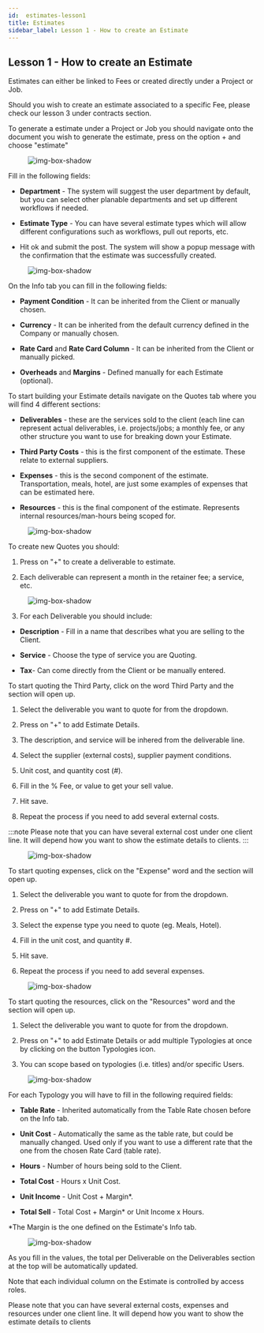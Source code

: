 ```yaml
---
id:  estimates-lesson1
title: Estimates
sidebar_label: Lesson 1 - How to create an Estimate
---
```


## Lesson 1 - How to create an Estimate

Estimates can either be linked to Fees or created directly under a Project or Job.

Should you wish to create an estimate associated to a specific Fee, please check our lesson 3 under contracts section.

To generate a estimate under a Project or Job you should navigate onto the document you wish to generate the estimate, press on the option + and choose "estimate"

<figure>

![img-box-shadow](/img/university/estimates/estimates-lesson1-1.png)
<figcaption></figcaption>
</figure>

Fill in the following fields:

- **Department** - The system will suggest the user department by default, but you can select other planable departments and set up different workflows if needed.

- **Estimate Type** - You can have several estimate types which will allow different configurations such as workflows, pull out reports, etc.

- Hit ok and submit the post. The system will show a popup message with the confirmation that the estimate was successfully created.


<figure>

![img-box-shadow](/img/university/estimates/estimates-lesson1-2.png)
<figcaption></figcaption>
</figure>

On the Info tab you can fill in the following fields:

- **Payment Condition** - It can be inherited from the Client or manually chosen.

- **Currency** - It can be inherited from the default currency defined in the Company or manually chosen.

- **Rate Card** and **Rate Card Column** - It can be inherited from the Client or manually picked.

- **Overheads** and **Margins** - Defined manually for each Estimate (optional).

To start building your Estimate details navigate on the Quotes tab where you will find 4 different sections:

- **Deliverables** - these are the services sold to the client (each line can represent actual deliverables, i.e. projects/jobs; a monthly fee, or any other structure you want to use for breaking down your Estimate.

- **Third Party Costs** - this is the first component of the estimate. These relate to external suppliers.

- **Expenses** - this is the second component of the estimate. Transportation, meals, hotel, are just some examples of expenses that can be estimated here.

- **Resources** - this is the final component of the estimate. Represents internal resources/man-hours being scoped for.

<figure>

![img-box-shadow](/img/university/estimates/estimates-lesson1-3.png)
<figcaption></figcaption>
</figure>

To create new Quotes you should:

1. Press on "+" to create a deliverable to estimate.

2. Each deliverable can represent a month in the retainer fee; a service, etc.

<figure>

![img-box-shadow](/img/university/estimates/estimates-lesson1-4.png)
<figcaption></figcaption>
</figure>

3. For each Deliverable you should include:

 - **Description** - Fill in a name that describes what you are selling to the Client.

- **Service** - Choose the type of service you are Quoting.

- **Tax**- Can come directly from the Client or be manually entered.
 

To start quoting the Third Party, click on the word Third Party and the section will open up.

1. Select the deliverable you want to quote for from the dropdown.

2. Press on "+" to add Estimate Details.

3. The description, and service will be inhered from the deliverable line.

4. Select the supplier (external costs), supplier payment conditions.

5. Unit cost, and quantity cost (#).

6. Fill in the % Fee, or value to get your sell value.

7. Hit save.

8. Repeat the process if you need to add several external costs.

:::note
Please note that you can have several external cost under one client line. It will depend how you want to show the estimate details to clients.
:::

<figure>

![img-box-shadow](/img/university/estimates/estimates-lesson1-5.png)
<figcaption></figcaption>
</figure>


To start quoting expenses, click on the "Expense" word and the section will open up.

1. Select the deliverable you want to quote for from the dropdown.

2. Press on "+" to add Estimate Details.

3. Select the expense type you need to quote (eg. Meals, Hotel).

4. Fill in the unit cost, and quantity #.

5. Hit save.

6. Repeat the process if you need to add several expenses.

<figure>

![img-box-shadow](/img/university/estimates/estimates-lesson1-6.png)
<figcaption></figcaption>
</figure>

 

To start quoting the resources, click on the "Resources" word and the section will open up.

1. Select the deliverable you want to quote for from the dropdown.

2. Press on "+" to add Estimate Details or add multiple Typologies at once by clicking on the button Typologies icon.

3. You can scope based on typologies (i.e. titles) and/or specific Users.


<figure>

![img-box-shadow](/img/university/estimates/estimates-lesson1-7.png)
<figcaption></figcaption>
</figure>

For each Typology you will have to fill in the following required fields:

- **Table Rate** - Inherited automatically from the Table Rate chosen before on the Info tab.

- **Unit Cost** - Automatically the same as the table rate, but could be manually changed. Used only if you want to use a different rate that the one from the chosen Rate Card (table rate).

- **Hours** - Number of hours being sold to the Client.

- **Total Cost** - Hours x Unit Cost.

- **Unit Income** - Unit Cost + Margin*.

- **Total Sell** - Total Cost + Margin* or Unit Income x Hours.

 *The Margin is the one defined on the Estimate's Info tab.

<figure>

![img-box-shadow](/img/university/estimates/estimates-lesson1-8.png)
<figcaption></figcaption>
</figure>

As you fill in the values, the total per Deliverable on the Deliverables section at the top will be automatically updated. 

Note that each individual column on the Estimate is controlled by access roles. 

Please note that you can have several external costs, expenses and resources under one client line. It will depend how you want to show the estimate details to clients
